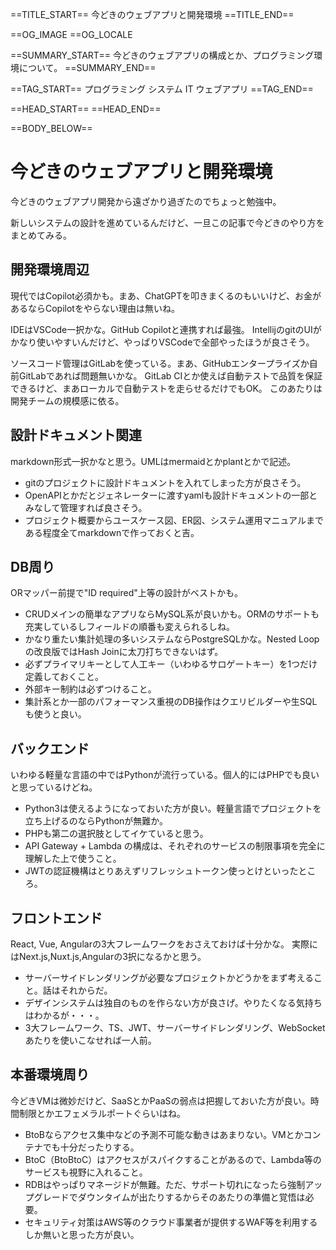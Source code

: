 ==TITLE_START==
今どきのウェブアプリと開発環境
==TITLE_END==

==OG_IMAGE 
==OG_LOCALE 

==SUMMARY_START==
今どきのウェブアプリの構成とか、プログラミング環境について。
==SUMMARY_END==

==TAG_START==
プログラミング システム IT ウェブアプリ
==TAG_END==

==HEAD_START==
==HEAD_END==

==BODY_BELOW==

# 今どきのウェブアプリと開発環境

今どきのウェブアプリ開発から遠ざかり過ぎたのでちょっと勉強中。

新しいシステムの設計を進めているんだけど、一旦この記事で今どきのやり方をまとめてみる。

## 開発環境周辺

現代ではCopilot必須かも。まあ、ChatGPTを叩きまくるのもいいけど、お金があるならCopilotをやらない理由は無いね。

IDEはVSCode一択かな。GitHub Copilotと連携すれば最強。
IntellijのgitのUIがかなり使いやすいんだけど、やっぱりVSCodeで全部やったほうが良さそう。

ソースコード管理はGitLabを使っている。まあ、GitHubエンタープライズか自前GitLabであれば問題無いかな。
GitLab CIとか使えば自動テストで品質を保証できるけど、まあローカルで自動テストを走らせるだけでもOK。
このあたりは開発チームの規模感に依る。


## 設計ドキュメント関連

markdown形式一択かなと思う。UMLはmermaidとかplantとかで記述。

* gitのプロジェクトに設計ドキュメントを入れてしまった方が良さそう。
* OpenAPIとかだとジェネレーターに渡すyamlも設計ドキュメントの一部とみなして管理すれば良さそう。
* プロジェクト概要からユースケース図、ER図、システム運用マニュアルまである程度全てmarkdownで作っておくと吉。

## DB周り

ORマッパー前提で"ID required"上等の設計がベストかも。

* CRUDメインの簡単なアプリならMySQL系が良いかも。ORMのサポートも充実しているしフィールドの順番も変えられるしね。
* かなり重たい集計処理の多いシステムならPostgreSQLかな。Nested Loopの改良版ではHash Joinに太刀打ちできないはず。
* 必ずプライマリキーとして人工キー（いわゆるサロゲートキー）を1つだけ定義しておくこと。
* 外部キー制約は必ずつけること。
* 集計系とか一部のパフォーマンス重視のDB操作はクエリビルダーや生SQLも使うと良い。


## バックエンド

いわゆる軽量な言語の中ではPythonが流行っている。個人的にはPHPでも良いと思っているけどね。

* Python3は使えるようになっておいた方が良い。軽量言語でプロジェクトを立ち上げるのならPythonが無難か。
* PHPも第二の選択肢としてイケていると思う。
* API Gateway + Lambda の構成は、それぞれのサービスの制限事項を完全に理解した上で使うこと。
* JWTの認証機構はとりあえずリフレッシュトークン使っとけといったところ。

## フロントエンド

React, Vue, Angularの3大フレームワークをおさえておけば十分かな。
実際にはNext.js,Nuxt.js,Angularの3択になるかと思う。

* サーバーサイドレンダリングが必要なプロジェクトかどうかをまず考えること。話はそれからだ。
* デザインシステムは独自のものを作らない方が良さげ。やりたくなる気持ちはわかるが・・・。
* 3大フレームワーク、TS、JWT、サーバーサイドレンダリング、WebSocketあたりを使いこなせれば一人前。

## 本番環境周り

今どきVMは微妙だけど、SaaSとかPaaSの弱点は把握しておいた方が良い。時間制限とかエフェメラルポートぐらいはね。

* BtoBならアクセス集中などの予測不可能な動きはあまりない。VMとかコンテナでも十分だったりする。
* BtoC（BtoBtoC）はアクセスがスパイクすることがあるので、Lambda等のサービスも視野に入れること。
* RDBはやっぱりマネージドが無難。ただ、サポート切れになったら強制アップグレードでダウンタイムが出たりするからそのあたりの準備と覚悟は必要。
* セキュリティ対策はAWS等のクラウド事業者が提供するWAF等を利用するしか無いと思った方が良い。

